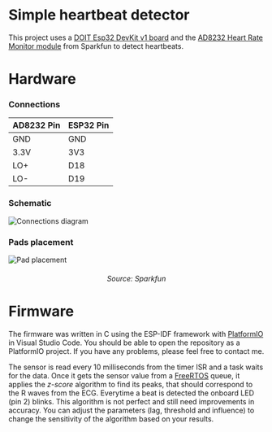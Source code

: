 
# Simple heartbeat detector
This project uses a [DOIT Esp32 DevKit v1 board](https://docs.zerynth.com/latest/reference/boards/doit_esp32/docs/) and the [AD8232 Heart Rate Monitor module](https://www.sparkfun.com/products/12650?_ga=2.125800706.943048900.1602183273-943862590.1599672290) from Sparkfun to detect heartbeats.
# Hardware
### Connections
| AD8232 Pin | ESP32 Pin |
|--|--|
| GND | GND |
| 3.3V| 3V3 |
| LO+| D18 |
| LO-| D19 |

### Schematic
![Connections diagram](https://i.imgur.com/F4L8DsZ.png)

### Pads placement
![Pad placement](https://cdn.sparkfun.com/r/600-600/assets/learn_tutorials/2/5/0/body.png)
<center><h6>Source: Sparkfun </h6></center>

# Firmware
The firmware was written in C using the ESP-IDF framework with [PlatformIO](https://platformio.org/) in Visual Studio Code. You should be able to open the repository as a PlatformIO project. If you have any problems, please feel free to contact me.
 
The sensor is read every 10 milliseconds from the timer ISR and a task waits for the data. Once it gets the sensor value from a [FreeRTOS](https://www.freertos.org/) queue, it applies the _z-score_ algorithm to find its peaks, that should correspond to the R waves from the ECG. Everytime a beat is detected the onboard LED (pin 2) blinks. This algorithm is not perfect and still need improvements in accuracy. You can adjust the parameters (lag, threshold and influence) to change the sensitivity of the algorithm based on your results.